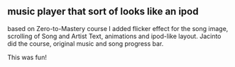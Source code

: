 ## music player that sort of looks like an ipod

based on Zero-to-Mastery course
I added flicker effect for the song image, scrolling of Song and Artist Text, animations and ipod-like layout. Jacinto did the course, original music and song progress bar.

This was fun!